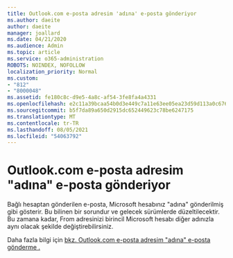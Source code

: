 ```yaml
---
title: Outlook.com e-posta adresim 'adına' e-posta gönderiyor
ms.author: daeite
author: daeite
manager: joallard
ms.date: 04/21/2020
ms.audience: Admin
ms.topic: article
ms.service: o365-administration
ROBOTS: NOINDEX, NOFOLLOW
localization_priority: Normal
ms.custom:
- "812"
- "8000048"
ms.assetid: fe180c8c-d9e5-4a8c-af54-3fe8fa4a4331
ms.openlocfilehash: e2c11a39bcaa54b0d3e449c7a11e63ee05ea23d59d113a0c6767b4ddd6c988f5
ms.sourcegitcommit: b5f7da89a650d2915dc652449623c78be6247175
ms.translationtype: MT
ms.contentlocale: tr-TR
ms.lasthandoff: 08/05/2021
ms.locfileid: "54063792"
---
```

# <a name="outlookcom-sends-email-on-behalf-of-my-email-address"></a>Outlook.com e-posta adresim "adına" e-posta gönderiyor

Bağlı hesaptan gönderilen e-posta, Microsoft hesabınız "adına" gönderilmiş gibi gösterir. Bu bilinen bir sorundur ve gelecek sürümlerde düzeltilecektir. Bu zamana kadar, From adresinizi birincil Microsoft hesabı diğer adınızla aynı olacak şekilde değiştirebilirsiniz.
  
Daha fazla bilgi için [bkz. Outlook.com e-posta adresim "adına" e-posta gönderme .](https://support.office.com/article/2c2b4d9f-0203-42c6-b2d2-b8aba1386e75?wt.mc_id=Office_Outlook_com_Alchemy)
